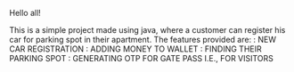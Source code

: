 Hello all!

This is a simple project made using java, where a customer can register his car for parking spot in their apartment.
The features provided are: 
: NEW CAR REGISTRATION
: ADDING MONEY TO WALLET
: FINDING THEIR PARKING SPOT
: GENERATING OTP FOR GATE PASS I.E., FOR VISITORS

